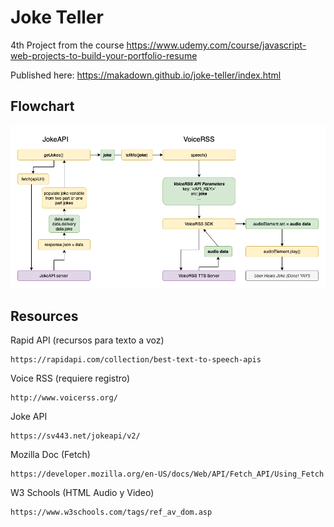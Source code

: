 # Joke Teller

4th Project from the course https://www.udemy.com/course/javascript-web-projects-to-build-your-portfolio-resume


Published here: https://makadown.github.io/joke-teller/index.html

## Flowchart

![alt text](Joke+Teller+Flowchart.png "Title")

## Resources

Rapid API (recursos para texto a voz)
```
https://rapidapi.com/collection/best-text-to-speech-apis
```

Voice RSS (requiere registro)
```
http://www.voicerss.org/
```

Joke API
```
https://sv443.net/jokeapi/v2/
```

Mozilla Doc (Fetch)
```
https://developer.mozilla.org/en-US/docs/Web/API/Fetch_API/Using_Fetch
```

W3 Schools (HTML Audio y Video)
```
https://www.w3schools.com/tags/ref_av_dom.asp
```
